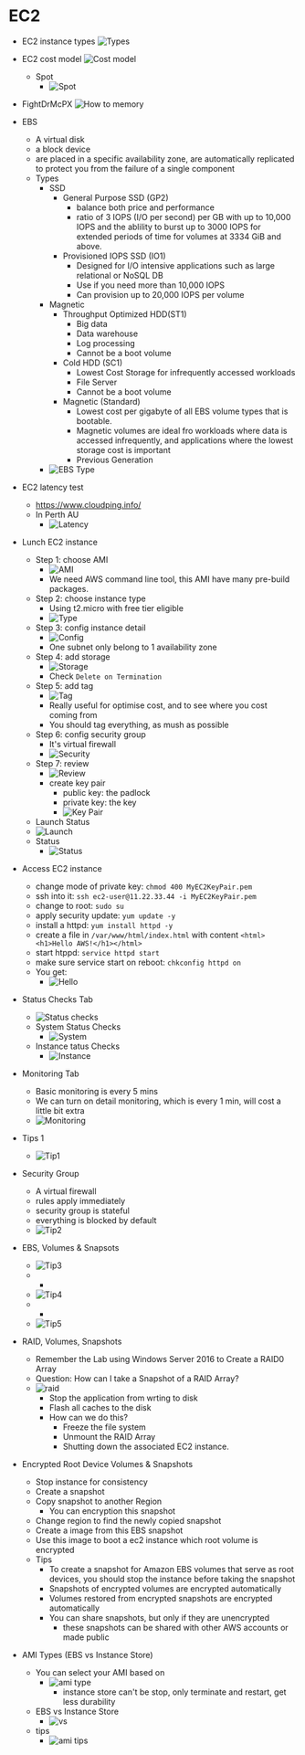 # EC2

* EC2 instance types
![Types](../images/aws_ec2/ec2_instance_types.png)

* EC2 cost model
![Cost model](../images/aws_ec2/ec2_cost_model.png)
  * Spot
    * ![Spot](../images/aws_ec2/spot.png)

* FightDrMcPX
![How to memory](../images/aws_ec2/pic2.png)

* EBS
  * A virtual disk
  * a block device
  * are placed in a specific availability zone, are automatically replicated to protect you from the failure of a single component
  * Types
    * SSD
      * General Purpose SSD (GP2)
        * balance both price and performance
        * ratio of 3 IOPS (I/O per second) per GB with up to 10,000 IOPS and the ablility to burst up to 3000 IOPS for extended periods of time for volumes at 3334 GiB and above.
      * Provisioned IOPS SSD (IO1)
        * Designed for I/O intensive applications such as large relational or NoSQL DB
        * Use if you need more than 10,000 IOPS
        * Can provision up to 20,000 IOPS per volume
    * Magnetic
      * Throughput Optimized HDD(ST1)
        * Big data
        * Data warehouse
        * Log processing
        * Cannot be a boot volume
      * Cold HDD (SC1)
        * Lowest Cost Storage for infrequently accessed workloads
        * File Server
        * Cannot be a boot volume
      * Magnetic (Standard)
        * Lowest cost per gigabyte of all EBS volume types that is bootable.
        * Magnetic volumes are ideal fro workloads where data is accessed infrequently, and applications where the lowest storage cost is important
        * Previous Generation
    * ![EBS Type](../images/aws_ec2/ebs.png)

* EC2 latency test
  * https://www.cloudping.info/
  * In Perth AU
    *  ![Latency](../images/aws_ec2/ping.png)

* Lunch EC2 instance
  * Step 1: choose AMI
    * ![AMI](../images/aws_ec2/ami.png)
    * We need AWS command line tool, this AMI have many pre-build packages.
  * Step 2: choose instance type
    * Using t2.micro with free tier eligible
    * ![Type](../images/aws_ec2/type.png)
  * Step 3: config instance detail
    * ![Config](../images/aws_ec2/config.png)
    * One subnet only belong to 1 availability zone
  * Step 4: add storage
    * ![Storage](../images/aws_ec2/storage.png)
    * Check `Delete on Termination`
  * Step 5: add tag
    * ![Tag](../images/aws_ec2/tag.png)
    * Really useful for optimise cost, and to see where you cost coming from
    * You should tag everything, as mush as possible
  * Step 6: config security group
    * It's virtual firewall
    * ![Security](../images/aws_ec2/security.png)
  * Step 7: review
    * ![Review](../images/aws_ec2/review.png)
    * create key pair
      * public key: the padlock
      * private key: the key
      * ![Key Pair](../images/aws_ec2/key.png)
  * Launch Status
   * ![Launch](../images/aws_ec2/launch.png)
   * Status
     * ![Status](../images/aws_ec2/status.png)

* Access EC2 instance
  * change mode of private key: `chmod 400 MyEC2KeyPair.pem`
  * ssh into it: `ssh ec2-user@11.22.33.44 -i MyEC2KeyPair.pem`
  * change to root: `sudo su`
  * apply security update: `yum update -y`
  * install a httpd: `yum install httpd -y`
  * create a file in `/var/www/html/index.html` with content `<html><h1>Hello AWS!</h1></html>`
  * start htppd: `service httpd start`
  * make sure service start on reboot: `chkconfig httpd on`
  * You get:
    * ![Hello](../images/aws_ec2/hello.png)

* Status Checks Tab
  * ![Status checks](../images/aws_ec2/status_checks.png)
  * System Status Checks
    * ![System](../images/aws_ec2/system.png)
  * Instance tatus Checks
    * ![Instance](../images/aws_ec2/instance.png)  

* Monitoring Tab
  * Basic monitoring is every 5 mins
  * We can turn on detail monitoring, which is every 1 min, will cost a little bit extra
  * ![Monitoring](../images/aws_ec2/monitoring.png)

* Tips 1
  * ![Tip1](../images/aws_ec2/tip1.png)

* Security Group
  * A virtual firewall
  * rules apply immediately
  * security group is stateful
  * everything is blocked by default
  * ![Tip2](../images/aws_ec2/tip2.png)

* EBS, Volumes & Snapsots
  * ![Tip3](../images/aws_ec2/tip3.png)
  * -
  * ![Tip4](../images/aws_ec2/tip4.png)
  * -
  * ![Tip5](../images/aws_ec2/tip5.png)

* RAID, Volumes, Snapshots
  * Remember the Lab using Windows Server 2016 to Create a RAID0 Array
  * Question: How can I take a Snapshot of a RAID Array?
  * ![raid](../images/aws_ec2/raid.png)
    * Stop the application from wrting to disk
    * Flash all caches to the disk
    * How can we do this?
      * Freeze the file system
      * Unmount the RAID Array
      * Shutting down the associated EC2 instance.

* Encrypted Root Device Volumes & Snapshots
  * Stop instance for consistency
  * Create a snapshot
  * Copy snapshot to another Region
    * You can encryption this snapshot
  * Change region to find the newly copied snapshot
  * Create a image from this EBS snapshot
  * Use this image to boot a ec2 instance which root volume is encrypted
  * Tips
    * To create a snapshot for Amazon EBS volumes that serve as root devices, you should stop the instance before taking the snapshot
    * Snapshots of encrypted volumes are encrypted automatically
    * Volumes restored from encrypted snapshots are encrypted automatically
    * You can share snapshots, but only if they are unencrypted
      * these snapshots can be shared with other AWS accounts or made public

* AMI Types (EBS vs Instance Store)
  * You can select your AMI based on
    * ![ami type](../images/aws_ec2/ami_types.png)
      * instance store can't be stop, only terminate and restart, get less durability
  * EBS vs Instance Store
    * ![vs](../images/aws_ec2/ebs_vs_instance.png)
  * tips
    * ![ami tips](../images/aws_ec2/ebs_tips.png)
